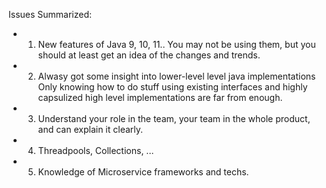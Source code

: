 Issues Summarized:
- 1. New features of Java 9, 10, 11..
You may not be using them, but you should at least get an idea of the changes and trends.
- 2. Alwasy got some insight into lower-level level java implementations 
Only knowing how to do stuff using existing interfaces and highly capsulized high level implementations are far from enough.
- 3. Understand your role in the team, your team in the whole product, and can explain it clearly.
- 4. Threadpools, Collections, ...
- 5. Knowledge of Microservice frameworks and techs.
